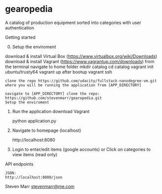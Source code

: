 gearopedia
===================

A catalog of production equipment sorted into categories with user authentication

Getting started

0) Setup the enviroment
	
download & install Virtual Box (https://www.virtualbox.org/wiki/Downloads)
download & install Vagrant (https://www.vagrantup.com/downloads)
from the terminal navigate to home folder
		mkdir catalog
		cd catalog
		vagrant init ubuntu/trusty64
		vagrant up
	after bootup
		vagrant ssh 
		
		 
	clone the repo https://github.com/udacity/fullstack-nanodegree-vm.git where you will be running the application from [APP_DIRECTORY]

	navigate to [APP_DIRECTORY] clone the repo:
	https://github.com/stevenmarr/gearopedia.git
	Setup the enviroment

1) Run the application
	download Vagrant

	python application.py

2) Navigate to homepage (localhost)

	http://localhost:8080

3) Login to enter/edit items (google accounts)
or
Click on categories to view items (read only)

API endpoints
	

	JSON:
	http://localhost:8080/json

Steven Marr
stevenmarr@me.com

